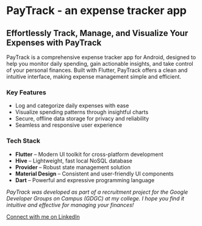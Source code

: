 # PayTrack - an expense tracker app

## Effortlessly Track, Manage, and Visualize Your Expenses with PayTrack

PayTrack is a comprehensive expense tracker app for Android, designed to help you monitor daily spending, gain actionable insights, and take control of your personal finances. Built with Flutter, PayTrack offers a clean and intuitive interface, making expense management simple and efficient.

### Key Features

- Log and categorize daily expenses with ease
- Visualize spending patterns through insightful charts
- Secure, offline data storage for privacy and reliability
- Seamless and responsive user experience

### Tech Stack

- **Flutter** – Modern UI toolkit for cross-platform development
- **Hive** – Lightweight, fast local NoSQL database
- **Provider** – Robust state management solution
- **Material Design** – Consistent and user-friendly UI components
- **Dart** – Powerful and expressive programming language

*PayTrack was developed as part of a recruitment project for the Google Developer Groups on Campus (GDGC) at my college. I hope you find it intuitive and effective for managing your finances!*

[Connect with me on LinkedIn](https://www.linkedin.com/in/madhurjya-bijoy-sarania-78a0a9349/)